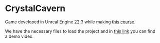 # CrystalCavern

Game developed in Unreal Engine 22.3 while making [this course](https://www.udemy.com/course/unrealblueprint/).

We have the necessary files to load the project and in [this link](https://www.youtube.com/watch?v=LK5JSTsFcNg&list=PLB9_8zTTrVjrCGwse6iae4oY9OeJVtho_&index=10) you can find a demo video. 
